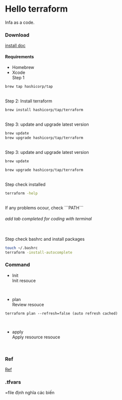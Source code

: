 # Hello terraform

Infa as a code.

### Download

[install doc](https://developer.hashicorp.com/terraform/tutorials/docker-get-started/install-cli)

#### Requirements

- Homebrew
- Xcode
  </br>
  Step 1
  </br>

```bash
brew tap hashicorp/tap
```

</br>
Step 2: Install terraform
</br>

```bash
brew install hashicorp/tap/terraform
```
</br>
Step 3: update and upgrade latest version
</br>

```bash
brew update
brew upgrade hashicorp/tap/terraform
```

</br>
Step 3: update and upgrade latest version
</br>

```bash
brew update

brew upgrade hashicorp/tap/terraform

```

</br>
Step check installed
</br>

```bash
terraform -help

```

</br>
If any problems ocour, check  
```PATH```


###### add tab completed for coding with terminal

</br>
Step check bashrc and install packages
</br>

```bash
touch ~/.bashrc
terraform -install-autocomplete

```

### Command

* Init </br>
Init resouce 
</br>

* plan </br>
Review resouce 

```
terraform plan --refresh=false (auto refresh cached)
```


</br>


* apply </br>
Apply resource resouce 
</br>



### Ref
[Ref](https://registry.terraform.io/providers/hashicorp/local/latest/docs/resources/file)



### .tfvars

=file  định nghĩa các biến 
